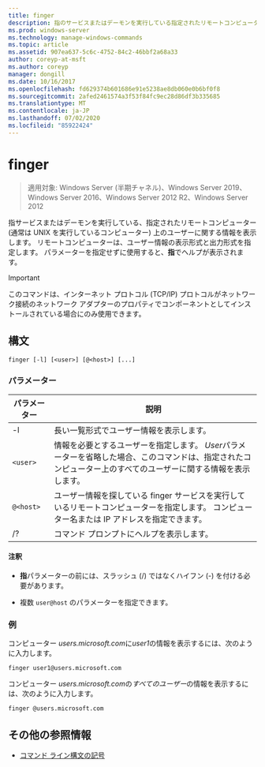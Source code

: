 ```yaml
---
title: finger
description: 指のサービスまたはデーモンを実行している指定されたリモートコンピューター上のユーザーに関する情報を表示する、finger コマンドの参照記事です。
ms.prod: windows-server
ms.technology: manage-windows-commands
ms.topic: article
ms.assetid: 907ea637-5c6c-4752-84c2-46bbf2a68a33
author: coreyp-at-msft
ms.author: coreyp
manager: dongill
ms.date: 10/16/2017
ms.openlocfilehash: fd629374b601686e91e5238ae8db060e0b6bf0f8
ms.sourcegitcommit: 2afed2461574a3f53f84fc9ec28d86df3b335685
ms.translationtype: MT
ms.contentlocale: ja-JP
ms.lasthandoff: 07/02/2020
ms.locfileid: "85922424"
---
```

# <a name="finger"></a>finger

> 適用対象: Windows Server (半期チャネル)、Windows Server 2019、Windows Server 2016、Windows Server 2012 R2、Windows Server 2012

指サービスまたはデーモンを実行している、指定されたリモートコンピューター (通常は UNIX を実行しているコンピューター) 上のユーザーに関する情報を表示します。 リモートコンピューターは、ユーザー情報の表示形式と出力形式を指定します。 パラメーターを指定せずに使用すると、**指**でヘルプが表示されます。

> [!IMPORTANT]
> このコマンドは、インターネット プロトコル (TCP/IP) プロトコルがネットワーク接続のネットワーク アダプターのプロパティでコンポーネントとしてインストールされている場合にのみ使用できます。

## <a name="syntax"></a>構文

```
finger [-l] [<user>] [@<host>] [...]
```

### <a name="parameters"></a>パラメーター

| パラメーター | 説明 |
| --------- | ----------- |
| -l | 長い一覧形式でユーザー情報を表示します。 |
| `<user>` | 情報を必要とするユーザーを指定します。 *User*パラメーターを省略した場合、このコマンドは、指定されたコンピューター上のすべてのユーザーに関する情報を表示します。 |
| `@<host>` | ユーザー情報を探している finger サービスを実行しているリモートコンピューターを指定します。 コンピューター名または IP アドレスを指定できます。 |
| /? | コマンド プロンプトにヘルプを表示します。 |

#### <a name="remarks"></a>注釈

- **指**パラメーターの前には、スラッシュ (/) ではなくハイフン (-) を付ける必要があります。

- 複数 `user@host` のパラメーターを指定できます。

### <a name="examples"></a>例

コンピューター *users.microsoft.com*に*user1*の情報を表示するには、次のように入力します。

```
finger user1@users.microsoft.com
```

コンピューター *users.microsoft.com*の*すべてのユーザー*の情報を表示するには、次のように入力します。

```
finger @users.microsoft.com
```

## <a name="additional-references"></a>その他の参照情報

- [コマンド ライン構文の記号](command-line-syntax-key.md)
